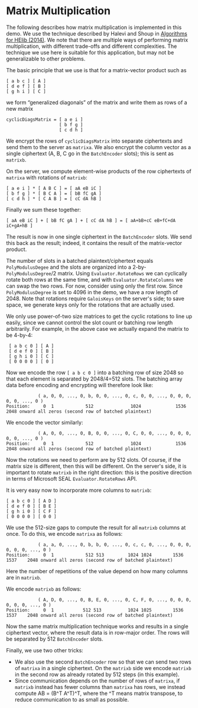 # Matrix Multiplication

The following describes how matrix multiplication is implemented in this demo. We use the technique described by Halevi 
and Shoup in [Algorithms for HElib (2014)](https://eprint.iacr.org/2014/106). We note that there are multiple ways of 
performing matrix multiplication, with different trade-offs and different complexities. The technique we use here is
suitable for this application, but may not be generalizable to other problems.

The basic principle that we use is that for a matrix-vector product such as
```
[ a b c ] [ A ]
[ d e f ] [ B ]
[ g h i ] [ C ]
```

we form “generalized diagonals” of the matrix and write them as rows of a new matrix

```
cyclicDiagsMatrix = [ a e i ]
                    [ b f g ]
                    [ c d h ]
```

We encrypt the rows of `cyclicDiagsMatrix` into separate ciphertexts and send them to the server as `matrixa`. 
We also encrypt the column vector as a single ciphertext (A, B, C go in the `BatchEncoder` slots); this is sent as `matrixb`.

On the server, we compute element-wise products of the row ciphertexts of `matrixa` with rotations of `matrixb`:

```
[ a e i ] * [ A B C ] = [ aA eB iC ]
[ b f g ] * [ B C A ] = [ bB fC gA ]
[ c d h ] * [ C A B ] = [ cC dA hB ]
```

Finally we sum these together:

```
[ aA eB iC ] + [ bB fC gA ] + [ cC dA hB ] = [ aA+bB+cC eB+fC+dA iC+gA+hB ]
```

The result is now in one single ciphertext in the `BatchEncoder` slots. We send this back as the result; indeed, it 
contains the result of the matrix-vector product.

The number of slots in a batched plaintext/ciphertext equals `PolyModulusDegee` and the slots are organized into 
a 2-by-`PolyModulusDegree`/2 matrix. Using `Evaluator.RotateRows` we can cyclically rotate both rows at the same time, 
and with `Evaluator.RotateColumns` we can swap the two rows. For now, consider using only the first row. 
Since `PolyModulusDegree` is set to 4096 in the demo, we have a row length of 2048. Note that rotations require 
`GaloisKeys` on the server's side; to save space, we generate keys only for the rotations that are actually used.

We only use power-of-two size matrices to get the cyclic rotations to line up easily, since we cannot control the 
slot count or batching row length arbitrarily. For example, in the above case we actually expand the matrix to be 4-by-4:
```
 [ a b c 0 ] [ A ]
 [ d e f 0 ] [ B ]
 [ g h i 0 ] [ C ]
 [ 0 0 0 0 ] [ 0 ]
```

Now we encode the row `[ a b c 0 ]` into a batching row of size 2048 so that each element is separated by 2048/4=512 
slots. The batching array data before encoding and encrypting will therefore look like:
```
            ( a, 0, 0, ..., 0, b, 0, 0, ..., 0, c, 0, 0, ..., 0, 0, 0, 0, 0, ..., 0 )
Position:     0  1            512              1024             1536     2048 onward all zeros (second row of batched plaintext)
```

We encode the vector similarly:
```
            ( A, 0, 0, ..., 0, B, 0, 0, ..., 0, C, 0, 0, ..., 0, 0, 0, 0, 0, ..., 0 )
Position:     0  1            512              1024             1536     2048 onward all zeros (second row of batched plaintext)
```

Now the rotations we need to perform are by 512 slots. Of course, if the matrix size is different, then this will be 
different. On the server's side, it is important to rotate `matrixb` in the right direction: this is the positive direction 
in terms of Microsoft SEAL `Evaluator.RotateRows` API.

It is very easy now to incorporate more columns to `matrixb`:
```
[ a b c 0 ] [ A D ]
[ d e f 0 ] [ B E ]
[ g h i 0 ] [ C F ]
[ 0 0 0 0 ] [ 0 0 ]
```

We use the 512-size gaps to compute the result for all `matrixb` columns at once. To do this, we encode `matrixa` as follows: 
```
            ( a, a, 0, ..., 0, b, b, 0, ..., 0, c, c, 0, ..., 0, 0, 0, 0, 0, 0, ..., 0 )
Position:     0  1            512 513         1024 1024        1536 1537    2048 onward all zeros (second row of batched plaintext)
```
Here the number of repetitions of the value depend on how many columns are in `matrixb`.

We encode `matrixb` as follows:
```
            ( A, D, 0, ..., 0, B, E, 0, ..., 0, C, F, 0, ..., 0, 0, 0, 0, 0, 0, ..., 0 )
Position:     0  1           512 513          1024 1025        1536 1537    2048 onward all zeros (second row of batched plaintext)
```
Now the same matrix multiplication technique works and results in a single ciphertext vector, where the result data is 
in row-major order. The rows will be separated by 512 `BatchEncoder` slots.

Finally, we use two other tricks:
* We also use the second `BatchEncoder` row so that we can send two rows of `matrixa` in a single ciphertext. On the `matrixb` side we encode `matrixb` in the second row as already rotated by 512 steps (in this example). 
* Since communication depends on the number of rows of `matrixa`, if `matrixb` instead has fewer columns than `matrixa` has rows, we instead compute AB = (B^T A^T)^T, where the ^T means matrix transpose, to reduce communication to as small as possible.
